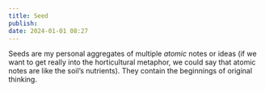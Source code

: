 ```yaml
---
title: Seed
publish: 
date: 2024-01-01 08:27
---
```

Seeds are my personal aggregates of multiple *atomic* notes or ideas (if we want to get really into the horticultural metaphor, we could say that atomic notes are like the soil’s nutrients). They contain the beginnings of original thinking.